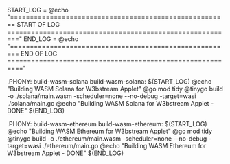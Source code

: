 START_LOG = @echo "======================================================= START OF LOG ========================================================="
END_LOG = @echo "======================================================== END OF LOG =========================================================="

.PHONY: build-wasm-solana
build-wasm-solana:
	$(START_LOG)
	@echo "Building WASM Solana for W3bstream Applet"
	@go mod tidy
	@tinygo build -o ./solana/main.wasm -scheduler=none --no-debug -target=wasi ./solana/main.go
	@echo "Building WASM Solana for W3bstream Applet - DONE"
	$(END_LOG)

.PHONY: build-wasm-ethereum
build-wasm-ethereum:
	$(START_LOG)
	@echo "Building WASM Ethereum for W3bstream Applet"
	@go mod tidy
	@tinygo build -o ./ethereum/main.wasm -scheduler=none --no-debug -target=wasi ./ethereum/main.go
	@echo "Building WASM Ethereum for W3bstream Applet - DONE"
	$(END_LOG)